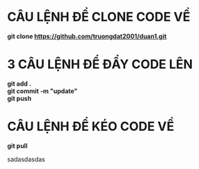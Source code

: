 # CÂU LỆNH ĐỂ CLONE CODE VỀ
**git clone https://github.com/truongdat2001/duan1.git**

# 3 CÂU LỆNH ĐỂ ĐẨY CODE LÊN
**git add .** <br>
**git commit -m "update"** <br>
**git push**

# CÂU LỆNH ĐỂ KÉO CODE VỀ
**git pull**

sadasdasdas